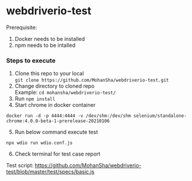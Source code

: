 # webdriverio-test

Prerequisite: 
1. Docker needs to be installed
2. npm needs to be intalled

### Steps to execute

1. Clone this repo to your local \
`git clone https://github.com/MohanSha/webdriverio-test.git`
2. Change directory to cloned repo \
Example: `cd mohansha/webdriverio-test/`
3. Run `npm install`
4. Start chrome in docker container
```
docker run -d -p 4444:4444 -v /dev/shm:/dev/shm selenium/standalone-chrome:4.0.0-beta-1-prerelease-20210106
```
5. Run below command execute test
```
npx wdio run wdio.conf.js
```
6. Check terminal for test case report

Test script: https://github.com/MohanSha/webdriverio-test/blob/master/test/specs/basic.js
